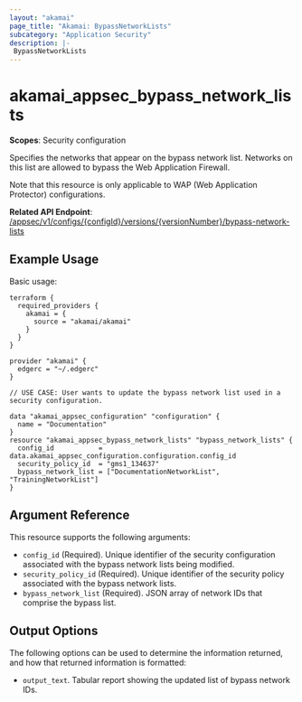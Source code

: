 ```yaml
---
layout: "akamai"
page_title: "Akamai: BypassNetworkLists"
subcategory: "Application Security"
description: |-
 BypassNetworkLists
---
```


# akamai_appsec_bypass_network_lists

**Scopes**: Security configuration

Specifies the networks that appear on the bypass network list. Networks on this list are allowed to bypass the Web Application Firewall.

Note that this resource is only applicable to WAP (Web Application Protector) configurations.

**Related API Endpoint**: [/appsec/v1/configs/{configId}/versions/{versionNumber}/bypass-network-lists](https://techdocs.akamai.com/application-security/reference/put-bypass-network-lists)

## Example Usage

Basic usage:

```
terraform {
  required_providers {
    akamai = {
      source = "akamai/akamai"
    }
  }
}

provider "akamai" {
  edgerc = "~/.edgerc"
}

// USE CASE: User wants to update the bypass network list used in a security configuration.

data "akamai_appsec_configuration" "configuration" {
  name = "Documentation"
}
resource "akamai_appsec_bypass_network_lists" "bypass_network_lists" {
  config_id           = data.akamai_appsec_configuration.configuration.config_id
  security_policy_id  = "gms1_134637"
  bypass_network_list = ["DocumentationNetworkList", "TrainingNetworkList"]
}
```

## Argument Reference

This resource supports the following arguments:

- `config_id` (Required). Unique identifier of the security configuration associated with the bypass network lists being modified.
- `security_policy_id` (Required). Unique identifier of the security policy associated with the bypass network lists.
- `bypass_network_list` (Required). JSON array of network IDs that comprise the bypass list.

## Output Options

The following options can be used to determine the information returned, and how that returned information is formatted:

- `output_text`. Tabular report showing the updated list of bypass network IDs.